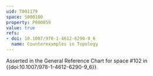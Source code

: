 ```yaml
---
uid: T001179
space: S000100
property: P000059
value: true
refs:
- doi: 10.1007/978-1-4612-6290-9_6
  name: Counterexamples in Topology
---
```


Asserted in the General Reference Chart for space #102 in
{{doi:10.1007/978-1-4612-6290-9_6}}.
